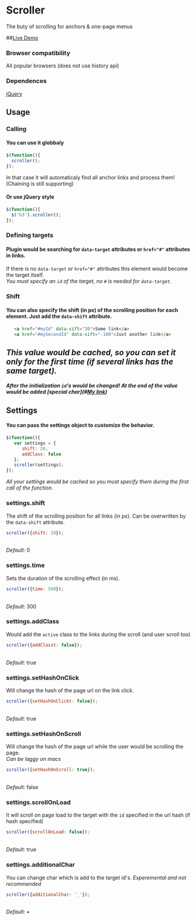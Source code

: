 Scroller
========
The buty of scrolling for anchors & one-page menus

##<a href="http://gerrproger.github.io/Scroller/" target="_blank">Live Demo</a>

### Browser compatibility
All popular browsers (does not use history api)

### Dependences
[jQuery](http://jquery.com/)

## Usage
### Calling
#### You can use it globbaly
```javascript
$(function(){
  scroller();
});
```
In that case it will automaticaly find all anchor links and process them! (Chaining is still supporting)
#### Or use jQuery style
```javascript
$(function(){
  $('h3').scroller();
});
```
### Defining targets
#### Plugin would be searching for `data-target` attributes or `href="#"` attributes in links.
If there is no `data-target` or `href="#"` attributes this element would become the target itself.<br/>
_You must specify an `id` of the target, no `#` is needed for `data-target`._

### Shift
#### You can also specify the shift (in px) of the scrolling position for each element. Just add the `data-shift` attribute.
```html
   <a href="#myId" data-sift="30">Some link</a>
   <a href="#mySecondId" data-sift="-100">Just another link</a>
```
_This value would be caсhed, so you can set it only for the first time (if several links has the same target)._
<br/>
---------------
#### _After the initialization `id`'s would be changed! At the end of the value would be added [special char](#[My link](#mylink))_


## Settings
#### You can pass the settings object to customize the behavior.
```javascript
$(function(){
   var settings = {
      shift: 20,
      addClass: false
   };
   scroller(settings);
});
```
_All your settings would be cached so you must specify them during the first call of the function._

### settings.shift
The shift of the scrolling position for all links (in px). Can be overwritten by the `data-shift` attribute.
```javascript
scroller({shift: 10});
```
<br/>*Default:* 0

### settings.time
Sets the duration of the scrolling effect (in ms).
```javascript
scroller({time: 500});
```
<br/>*Default:* 300

### settings.addClass
Would add the `active` class to the links during the scroll (and user scroll too)
```javascript
scroller({addClasst: false});
```
<br/>*Default:* true

### settings.setHashOnClick
Will change the hash of the page url on the link click.
```javascript
scroller({setHashOnClickt: false});
```
<br/>*Default:* true

### settings.setHashOnScroll
Will change the hash of the page url while the user would be scrolling the page.<br/>
_Can be laggy on macs_
```javascript
scroller({setHashOnScroll: true});
```
<br/>*Default:* false

### settings.scrollOnLoad
It will scroll on page load to the target with the `id` specified in the url hash (if hash specified)
```javascript
scroller({scrollOnLoad: false});
```
<br/>*Default:* true

### settings.additionalChar
You can change char which is add to the target id's.
_Experemental and not recommended_
```javascript
scroller({additionalChar: '_'});
```
<br/>*Default:* •

